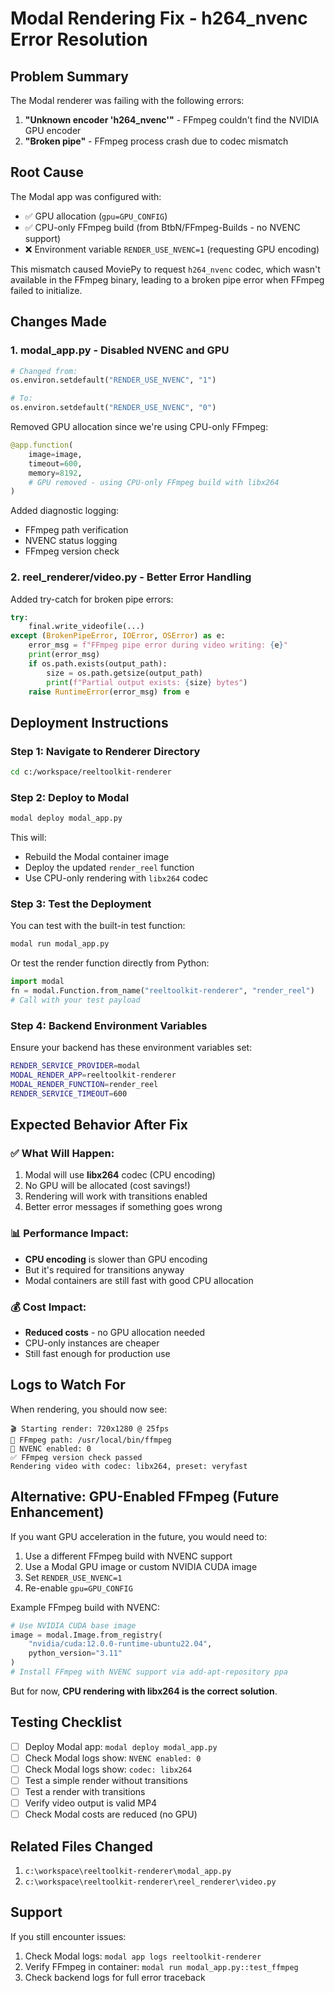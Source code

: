 # Modal Rendering Fix - h264_nvenc Error Resolution

## Problem Summary

The Modal renderer was failing with the following errors:
1. **"Unknown encoder 'h264_nvenc'"** - FFmpeg couldn't find the NVIDIA GPU encoder
2. **"Broken pipe"** - FFmpeg process crash due to codec mismatch

## Root Cause

The Modal app was configured with:
- ✅ GPU allocation (`gpu=GPU_CONFIG`)
- ✅ CPU-only FFmpeg build (from BtbN/FFmpeg-Builds - no NVENC support)
- ❌ Environment variable `RENDER_USE_NVENC=1` (requesting GPU encoding)

This mismatch caused MoviePy to request `h264_nvenc` codec, which wasn't available in the FFmpeg binary, leading to a broken pipe error when FFmpeg failed to initialize.

## Changes Made

### 1. **modal_app.py** - Disabled NVENC and GPU
```python
# Changed from:
os.environ.setdefault("RENDER_USE_NVENC", "1")

# To:
os.environ.setdefault("RENDER_USE_NVENC", "0")
```

Removed GPU allocation since we're using CPU-only FFmpeg:
```python
@app.function(
    image=image,
    timeout=600,
    memory=8192,
    # GPU removed - using CPU-only FFmpeg build with libx264
)
```

Added diagnostic logging:
- FFmpeg path verification
- NVENC status logging
- FFmpeg version check

### 2. **reel_renderer/video.py** - Better Error Handling
Added try-catch for broken pipe errors:
```python
try:
    final.write_videofile(...)
except (BrokenPipeError, IOError, OSError) as e:
    error_msg = f"FFmpeg pipe error during video writing: {e}"
    print(error_msg)
    if os.path.exists(output_path):
        size = os.path.getsize(output_path)
        print(f"Partial output exists: {size} bytes")
    raise RuntimeError(error_msg) from e
```

## Deployment Instructions

### Step 1: Navigate to Renderer Directory
```bash
cd c:/workspace/reeltoolkit-renderer
```

### Step 2: Deploy to Modal
```bash
modal deploy modal_app.py
```

This will:
- Rebuild the Modal container image
- Deploy the updated `render_reel` function
- Use CPU-only rendering with `libx264` codec

### Step 3: Test the Deployment
You can test with the built-in test function:
```bash
modal run modal_app.py
```

Or test the render function directly from Python:
```python
import modal
fn = modal.Function.from_name("reeltoolkit-renderer", "render_reel")
# Call with your test payload
```

### Step 4: Backend Environment Variables
Ensure your backend has these environment variables set:
```bash
RENDER_SERVICE_PROVIDER=modal
MODAL_RENDER_APP=reeltoolkit-renderer
MODAL_RENDER_FUNCTION=render_reel
RENDER_SERVICE_TIMEOUT=600
```

## Expected Behavior After Fix

### ✅ What Will Happen:
1. Modal will use **libx264** codec (CPU encoding)
2. No GPU will be allocated (cost savings!)
3. Rendering will work with transitions enabled
4. Better error messages if something goes wrong

### 📊 Performance Impact:
- **CPU encoding** is slower than GPU encoding
- But it's required for transitions anyway
- Modal containers are still fast with good CPU allocation

### 💰 Cost Impact:
- **Reduced costs** - no GPU allocation needed
- CPU-only instances are cheaper
- Still fast enough for production use

## Logs to Watch For

When rendering, you should now see:
```
🎬 Starting render: 720x1280 @ 25fps
🔧 FFmpeg path: /usr/local/bin/ffmpeg
🎥 NVENC enabled: 0
✅ FFmpeg version check passed
Rendering video with codec: libx264, preset: veryfast
```

## Alternative: GPU-Enabled FFmpeg (Future Enhancement)

If you want GPU acceleration in the future, you would need to:
1. Use a different FFmpeg build with NVENC support
2. Use a Modal GPU image or custom NVIDIA CUDA image
3. Set `RENDER_USE_NVENC=1`
4. Re-enable `gpu=GPU_CONFIG`

Example FFmpeg build with NVENC:
```python
# Use NVIDIA CUDA base image
image = modal.Image.from_registry(
    "nvidia/cuda:12.0.0-runtime-ubuntu22.04",
    python_version="3.11"
)
# Install FFmpeg with NVENC support via add-apt-repository ppa
```

But for now, **CPU rendering with libx264 is the correct solution**.

## Testing Checklist

- [ ] Deploy Modal app: `modal deploy modal_app.py`
- [ ] Check Modal logs show: `NVENC enabled: 0`
- [ ] Check Modal logs show: `codec: libx264`
- [ ] Test a simple render without transitions
- [ ] Test a render with transitions
- [ ] Verify video output is valid MP4
- [ ] Check Modal costs are reduced (no GPU)

## Related Files Changed

1. `c:\workspace\reeltoolkit-renderer\modal_app.py`
2. `c:\workspace\reeltoolkit-renderer\reel_renderer\video.py`

## Support

If you still encounter issues:
1. Check Modal logs: `modal app logs reeltoolkit-renderer`
2. Verify FFmpeg in container: `modal run modal_app.py::test_ffmpeg`
3. Check backend logs for full error traceback
